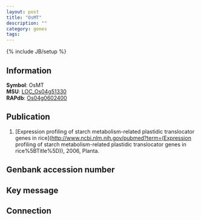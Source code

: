 ```yaml
---
layout: post
title: "OsMT"
description: ""
category: genes
tags: 
---
```

{% include JB/setup %}

## Information
__Symbol__: OsMT  
__MSU__: [LOC_Os04g51330](http://rice.plantbiology.msu.edu/cgi-bin/ORF_infopage.cgi?orf=LOC_Os04g51330)  
__RAPdb__: [Os04g0602400](http://rapdb.dna.affrc.go.jp/viewer/gbrowse_details/irgsp1?name=Os04g0602400)  

## Publication
1. [Expression profiling of starch metabolism-related plastidic translocator genes in rice](http://www.ncbi.nlm.nih.gov/pubmed?term=(Expression profiling of starch metabolism-related plastidic translocator genes in rice%5BTitle%5D)), 2006, Planta.

## Genbank accession number

## Key message

## Connection


